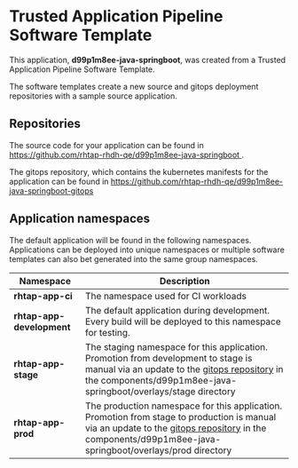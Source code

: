 # Trusted Application Pipeline Software Template

This application, **d99p1m8ee-java-springboot**, was created from a Trusted Application Pipeline Software Template.

The software templates create a new source and gitops deployment repositories with a sample source application. 

## Repositories

The source code for your application can be found in [https://github.com/rhtap-rhdh-qe/d99p1m8ee-java-springboot ](https://github.com/rhtap-rhdh-qe/d99p1m8ee-java-springboot ).
 
The gitops repository, which contains the kubernetes manifests for the application can be found in 
[https://github.com/rhtap-rhdh-qe/d99p1m8ee-java-springboot-gitops ](https://github.com/rhtap-rhdh-qe/d99p1m8ee-java-springboot-gitops ) 

## Application namespaces 

The default application will be found in the following namespaces. Applications can be deployed into unique namespaces or multiple software templates can also bet generated into the same group namespaces.  

|  Namespace   |  Description   |  
| -------- | -------- |
| **rhtap-app-ci** | The namespace used for CI workloads |
| **rhtap-app-development** | The default application during development. Every build will be deployed to this namespace for testing. |
| **rhtap-app-stage** | The staging namespace for this application. Promotion from development to stage is manual via an update to the [gitops repository](https://github.com/rhtap-rhdh-qe/d99p1m8ee-java-springboot-gitops ) in the components/d99p1m8ee-java-springboot/overlays/stage directory |
| **rhtap-app-prod** | The production namespace for this application. Promotion from stage to production is manual via an update to the [gitops repository](https://github.com/rhtap-rhdh-qe/d99p1m8ee-java-springboot-gitops ) in the components/d99p1m8ee-java-springboot/overlays/prod directory |